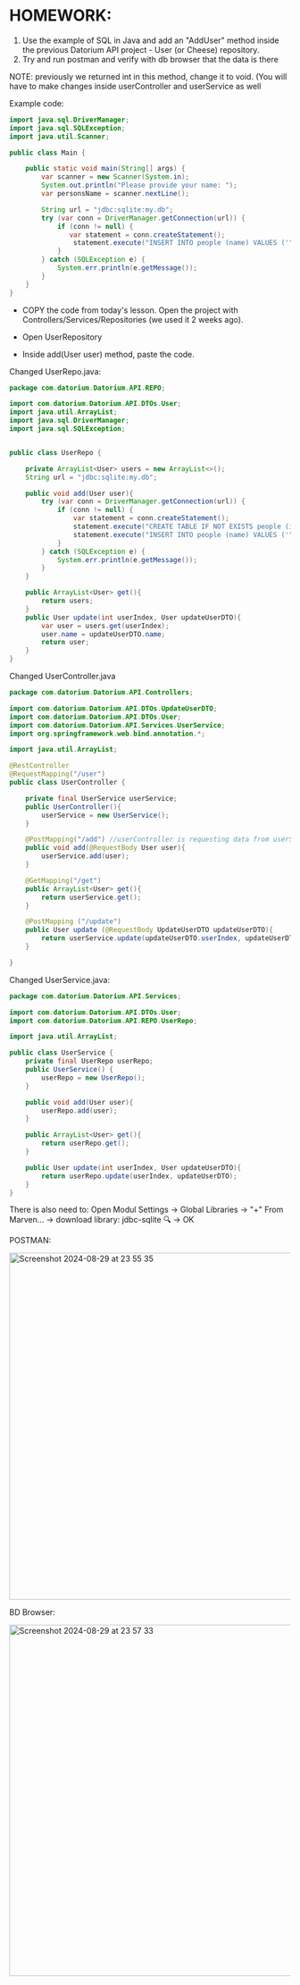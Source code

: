 # HOMEWORK:

1. Use the example of SQL in Java and add an "AddUser" method inside the previous Datorium API project - User (or Cheese) repository.
2. Try and run postman and verify with db browser that the data is there

NOTE: previously we returned int in this method, change it to void. (You will have to make changes inside userController and userService as well

Example code:

```java
import java.sql.DriverManager;
import java.sql.SQLException;
import java.util.Scanner;

public class Main {

    public static void main(String[] args) {
        var scanner = new Scanner(System.in);
        System.out.println("Please provide your name: ");
        var personsName = scanner.nextLine();

        String url = "jdbc:sqlite:my.db";
        try (var conn = DriverManager.getConnection(url)) {
            if (conn != null) {
               var statement = conn.createStatement();
                statement.execute("INSERT INTO people (name) VALUES ('" + personsName + "')");
            }
        } catch (SQLException e) {
            System.err.println(e.getMessage());
        }
    }
}
```


- COPY the code from today's lesson. Open the project with Controllers/Services/Repositories (we used it 2 weeks ago).

- Open UserRepository

- Inside add(User user) method, paste the code.

Changed UserRepo.java:
```java
package com.datorium.Datorium.API.REPO;

import com.datorium.Datorium.API.DTOs.User;
import java.util.ArrayList;
import java.sql.DriverManager;
import java.sql.SQLException;


public class UserRepo {

    private ArrayList<User> users = new ArrayList<>();
    String url = "jdbc:sqlite:my.db";

    public void add(User user){
        try (var conn = DriverManager.getConnection(url)) {
            if (conn != null) {
                var statement = conn.createStatement();
                statement.execute("CREATE TABLE IF NOT EXISTS people (id INTEGER PRIMARY KEY AUTOINCREMENT, name varchar(20))");
                statement.execute("INSERT INTO people (name) VALUES ('" + user.name + "')");
            }
        } catch (SQLException e) {
            System.err.println(e.getMessage());
        }
    }

    public ArrayList<User> get(){
        return users;
    }
    public User update(int userIndex, User updateUserDTO){
        var user = users.get(userIndex);
        user.name = updateUserDTO.name;
        return user;
    }
}
```

Changed UserController.java
```java
package com.datorium.Datorium.API.Controllers;

import com.datorium.Datorium.API.DTOs.UpdateUserDTO;
import com.datorium.Datorium.API.DTOs.User;
import com.datorium.Datorium.API.Services.UserService;
import org.springframework.web.bind.annotation.*;

import java.util.ArrayList;

@RestController
@RequestMapping("/user")
public class UserController {

    private final UserService userService;
    public UserController(){
        userService = new UserService();
    }

    @PostMapping("/add") //userController is requesting data from userService
    public void add(@RequestBody User user){
        userService.add(user);
    }

    @GetMapping("/get")
    public ArrayList<User> get(){
        return userService.get();
    }

    @PostMapping ("/update")
    public User update (@RequestBody UpdateUserDTO updateUserDTO){
        return userService.update(updateUserDTO.userIndex, updateUserDTO.user);
    }

}
```

Changed UserService.java:
```java
package com.datorium.Datorium.API.Services;

import com.datorium.Datorium.API.DTOs.User;
import com.datorium.Datorium.API.REPO.UserRepo;

import java.util.ArrayList;

public class UserService {
    private final UserRepo userRepo;
    public UserService() {
        userRepo = new UserRepo();
    }

    public void add(User user){
        userRepo.add(user);
    }

    public ArrayList<User> get(){
        return userRepo.get();
    }

    public User update(int userIndex, User updateUserDTO){
        return userRepo.update(userIndex, updateUserDTO);
    }
}

```

There is also need to: Open Modul Settings -> Global Libraries -> "+" From Marven... -> download library: jdbc-sqlite 🔍 -> OK

POSTMAN:


<img width="621" alt="Screenshot 2024-08-29 at 23 55 35" src="https://github.com/user-attachments/assets/d4f7cc08-4fed-490f-94b9-eccd2c095490">


BD Browser:


<img width="629" alt="Screenshot 2024-08-29 at 23 57 33" src="https://github.com/user-attachments/assets/c732d1de-d23c-4afd-be5a-60cd33fafde3">



 




